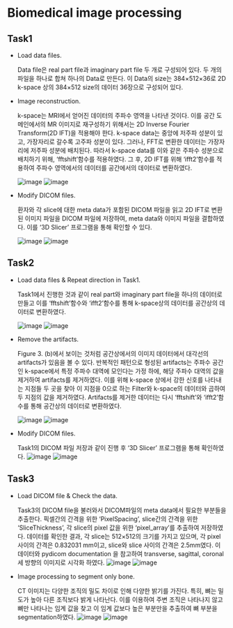 # Biomedical image processing
## Task1
- Load data files.
  
  Data file은 real part file과 imaginary part file 두 개로 구성되어 있다. 두 개의 파일을 하나로 합쳐 하나의 Data로 만든다. 이 Data의 size는 384×512×36로 2D k-space 상의 384×512 size의 데이터 36장으로 구성되어 있다.

- Image reconstruction.

  k-space는 MRI에서 얻어진 데이터의 주파수 영역을 나타낸 것이다. 이를 공간 도메인에서의 MR 이미지로 재구성하기 위해서는 2D Inverse Fourier Transform(2D IFT)을 적용해야 한다.     k-space data는 중앙에 저주파 성분이 있고, 가장자리로 갈수록 고주파 성분이 있다. 그러나, FFT로 변환한 데이터는 가장자리에 저주파 성분에 배치된다. 따라서 k-space data를 이와 같은 주파수 성분으로 배치하기 위해, ‘fftshift’함수를 적용하였다. 그 후, 2D IFT를 위해 ‘ifft2’함수를 적용하여 주파수 영역에서의 데이터를 공간에서의 데이터로 변환하였다.
  
  ![image](https://github.com/user-attachments/assets/400d9767-a804-4319-b159-80b2ae39ade8)
![image](https://github.com/user-attachments/assets/8297941b-5313-4b3a-ab76-402e9f02790e)

- Modify DICOM files.

  환자와 각 slice에 대한 meta data가 포함된 DICOM 파일을 읽고 2D IFT로 변환된 이미지 파일을 DICOM 파일에 저장하여, meta data와 이미지 파일을 결합하였다. 이를 ‘3D Slicer’ 프로그램을 통해 확인할 수 있다.

  ![image](https://github.com/user-attachments/assets/80a296eb-032d-4c8b-bb83-f9dbf5a9a585)
  ![image](https://github.com/user-attachments/assets/a9e5aece-0d3a-40df-94b4-c4181a2ba3b9)



## Task2
- Load data files & Repeat direction in Task1.
  
  Task1에서 진행한 것과 같이 real part와 imaginary part file을 하나의 데이터로 만들고 이를 ‘fftshift’함수와 ‘ifft2’함수를 통해 k-space상의 데이터를 공간상의 데이터로 변환하였다.

  ![image](https://github.com/user-attachments/assets/449d7255-5eb7-43b8-ae67-a2b816b89891)
  ![image](https://github.com/user-attachments/assets/366526ca-42bf-46ff-be94-b448ed928db4)
- Remove the artifacts.

  Figure 3. (b)에서 보이는 것처럼 공간상에서의 이미지 데이터에서 대각선의 artifacts가 있음을 볼 수 있다. 반복적인 패턴으로 형성된 artifacts는 주파수 공간인 k-space에서 특정 주파수 대역에 모인다는 가정 하에, 해당 주파수 대역의 값을 제거하여 artifacts를 제거하였다. 이를 위해 k-space 상에서 강한 신호를 나타내는 지점들 두 곳을 찾아 이 지점을 0으로 하는 Filter와 k-space의 데이터와 곱하여 두 지점의 값을 제거하였다. Artifacts를 제거한 데이터는 다시 ‘fftshift’와 ‘ifft2’함수를 통해 공간상의 데이터로 변환하였다.
  
  ![image](https://github.com/user-attachments/assets/3bb37bbe-bcc8-4c7f-acb3-b2c108b845e1)
  ![image](https://github.com/user-attachments/assets/334eb498-52ec-4b85-acb3-d000cc3eeed2)
- Modify DICOM files.
  
  Task1의 DICOM 파일 저장과 같이 진행 후 ‘3D Slicer’ 프로그램을 통해 확인하였다.
     ![image](https://github.com/user-attachments/assets/c85bfc2c-585a-4641-80d1-b167aa7c86fc)
    ![image](https://github.com/user-attachments/assets/1f64ec0f-e774-402a-81e4-d2bfb376a305)

## Task3
- Load DICOM file & Check the data.
  
    Task3의 DICOM file을 불러와서 DICOM파일의 meta data에서 필요한 부분들을 추출한다. 픽셀간의 간격을 위한 ‘PixelSpacing’, slice간의 간격을 위한 ‘SliceThickness’, 각 slice의 pixel 값을 위한 ‘pixel_array’를 추출하여 저장하였다.
데이터를 확인한 결과, 각 slice는 512×512의 크기를 가지고 있으며, 각 pixel 사이의 간격은 0.832031 mm이고, slice와 slice 사이의 간격은 2.5mm였다. 이 데이터와 pydicom documentation 을 참고하여 transverse, sagittal, coronal 세 방향의 이미지로 시각화 하였다. 
  ![image](https://github.com/user-attachments/assets/451bd3db-b709-4537-a91c-dcb0c118e50a)
  ![image](https://github.com/user-attachments/assets/d9f3b420-6ebd-4a01-b8fb-af1a7caf3472)
- Image processing to segment only bone.

  CT 이미지는 다양한 조직의 밀도 차이로 인해 다양한 밝기를 가진다. 특히, 뼈는 밀도가 높아 다른 조직보다 밝게 나타난다. 이를 이용하여 주변 조직은 나타나지 않고 뼈만 나타나는 임계 값을 찾고 이 임계 값보다 높은 부분만을 추출하여 뼈 부분을 segmentation하였다.
  ![image](https://github.com/user-attachments/assets/1db4efcd-19e4-4a28-a396-945ce81ab0d3)
  ![image](https://github.com/user-attachments/assets/95617e5c-6d83-4072-a8f2-6378dc70531d)

